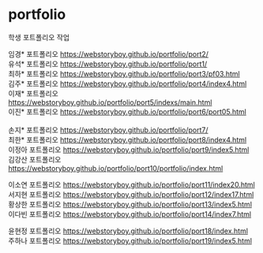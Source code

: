 # portfolio
학생 포트폴리오 작업

임경* 포트폴리오 https://webstoryboy.github.io/portfolio/port2/ <br>
유석* 포트폴리오 https://webstoryboy.github.io/portfolio/port1/ <br>
최하* 포트폴리오 https://webstoryboy.github.io/portfolio/port3/pf03.html<br>
김주* 포트폴리오 https://webstoryboy.github.io/portfolio/port4/index4.html<br>
이재* 포트폴리오 https://webstoryboy.github.io/portfolio/port5/indexs/main.html<br>
이진* 포트폴리오 https://webstoryboy.github.io/portfolio/port6/port05.html<br>    
손지* 포트폴리오 https://webstoryboy.github.io/portfolio/port7/<br> 
최한* 포트폴리오 https://webstoryboy.github.io/portfolio/port8/index4.html<br> 
이정아 포트폴리오 https://webstoryboy.github.io/portfolio/port9/index5.html<br> 
김강산 포트폴리오 https://webstoryboy.github.io/portfolio/port10/portfolio/index.html<br> 

이소연 포트폴리오 https://webstoryboy.github.io/portfolio/port11/index20.html<br> 
서지현 포트폴리오 https://webstoryboy.github.io/portfolio/port12/index17.html<br> 
황상한 포트폴리오 https://webstoryboy.github.io/portfolio/port13/index5.html<br>
이다빈 포트폴리오 https://webstoryboy.github.io/portfolio/port14/index7.html<br> 

윤현정 포트폴리오 https://webstoryboy.github.io/portfolio/port18/index.html<br> 
주하나 포트폴리오 https://webstoryboy.github.io/portfolio/port19/index5.html<br> 

